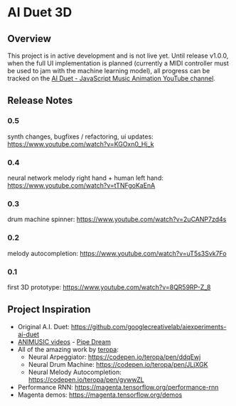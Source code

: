 # AI Duet 3D

## Overview

This project is in active development and is not live yet. Until release v1.0.0, when the full UI implementation is planned (currently a MIDI controller must be used to jam with the machine learning model), all progress can be tracked on the [AI Duet - JavaScript Music Animation YouTube channel](https://www.youtube.com/channel/UCo_IXLTK8dtF2qOUCt4l47Q).

## Release Notes

### 0.5

synth changes, bugfixes / refactoring, ui updates: https://www.youtube.com/watch?v=KGOxn0_Hj_k

### 0.4

neural network melody right hand + human left hand: https://www.youtube.com/watch?v=tTNFgoKaEnA

### 0.3

drum machine spinner: https://www.youtube.com/watch?v=2uCANP7zd4s

### 0.2

melody autocompletion: https://www.youtube.com/watch?v=uT5s3Svk7Fo

### 0.1

first 3D prototype: https://www.youtube.com/watch?v=8QR59RP-Z_8

## Project Inspiration 

- Original A.I. Duet: https://github.com/googlecreativelab/aiexperiments-ai-duet
- [ANIMUSIC videos](https://www.animusic.com/dvds) - [Pipe Dream](https://www.youtube.com/watch?v=hyCIpKAIFyo)
- All of the amazing work by [teropa](https://github.com/teropa):
  - Neural Arpeggiator: https://codepen.io/teropa/pen/ddqEwj
  - Neural Drum Machine: https://codepen.io/teropa/pen/JLjXGK
  - Neural Melody Autocompletion: https://codepen.io/teropa/pen/gvwwZL
- Performance RNN: https://magenta.tensorflow.org/performance-rnn
- Magenta demos: https://magenta.tensorflow.org/demos
